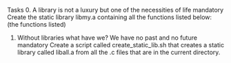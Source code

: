 Tasks
0. A library is not a luxury but one of the necessities of life
mandatory
Create the static library libmy.a containing all the functions listed below:
(the functions listed)

1. Without libraries what have we? We have no past and no future
mandatory
Create a script called create_static_lib.sh that creates a static library called liball.a from all the .c files that are in the current directory.
